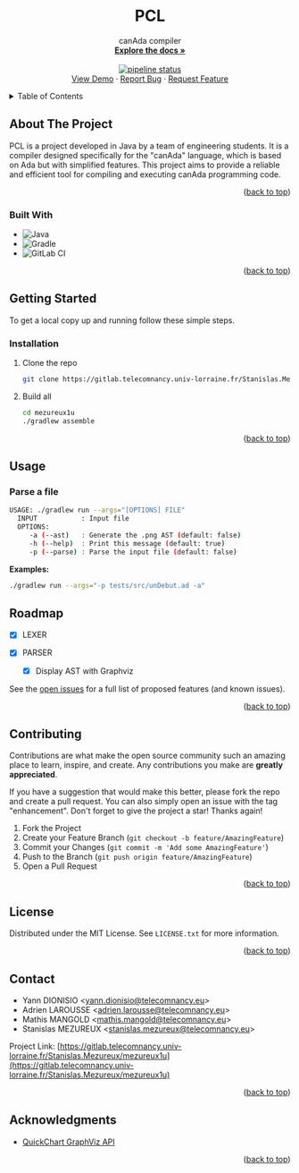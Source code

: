 <!-- Improved compatibility of back to top link: See: https://github.com/othneildrew/Best-README-Template/pull/73 -->

<a name="readme-top"></a>

<!--
*** Thanks for checking out the Best-README-Template. If you have a suggestion
*** that would make this better, please fork the repo and create a pull request
*** or simply open an issue with the tag "enhancement".
*** Don't forget to give the project a star!
*** Thanks again! Now go create something AMAZING! :D
-->

<!-- PROJECT SHIELDS -->
<!--
*** I'm using markdown "reference style" links for readability.
*** Reference links are enclosed in brackets [ ] instead of parentheses ( ).
*** See the bottom of this document for the declaration of the reference variables
*** for contributors-url, forks-url, etc. This is an optional, concise syntax you may use.
*** https://www.markdownguide.org/basic-syntax/#reference-style-links
-->

<!-- PROJECT LOGO -->
<br />
<div align="center">

<h1 align="center">PCL</h1>

  <p align="center">
    canAda compiler
    <br />
    <a href="https://gitlab.telecomnancy.univ-lorraine.fr/Stanislas.Mezureux/mezureux1u/-/tree/main/docs"><strong>Explore the docs »</strong></a>
    <br />
    <br />
    <a href="https://gitlab.telecomnancy.univ-lorraine.fr/pcd2k24/codingweek-12/-/commits/master"><img alt="pipeline status" src="https://gitlab.telecomnancy.univ-lorraine.fr/pcd2k24/codingweek-12/badges/master/pipeline.svg" /></a>
    <br />
    <a href="https://gitlab.telecomnancy.univ-lorraine.fr/Stanislas.Mezureux/mezureux1u">View Demo</a>
    ·
    <a href="https://gitlab.telecomnancy.univ-lorraine.fr/Stanislas.Mezureux/mezureux1u/-/issues">Report Bug</a>
    ·
    <a href="https://gitlab.telecomnancy.univ-lorraine.fr/Stanislas.Mezureux/mezureux1u/-/issues">Request Feature</a>
  </p>
</div>

<!-- TABLE OF CONTENTS -->
<details>
  <summary>Table of Contents</summary>
  <ol>
    <li>
      <a href="#about-the-project">About The Project</a>
      <ul>
        <li><a href="#built-with">Built With</a></li>
      </ul>
    </li>
    <li>
      <a href="#getting-started">Getting Started</a>
      <ul>
        <li><a href="#prerequisites">Prerequisites</a></li>
        <li><a href="#installation">Installation</a></li>
      </ul>
    </li>
    <li><a href="#usage">Usage</a></li>
    <li><a href="#roadmap">Roadmap</a></li>
    <li><a href="#contributing">Contributing</a></li>
    <li><a href="#license">License</a></li>
    <li><a href="#contact">Contact</a></li>
    <li><a href="#acknowledgments">Acknowledgments</a></li>
  </ol>
</details>

<!-- ABOUT THE PROJECT -->

## About The Project

PCL is a project developed in Java by a team of engineering students. It is a compiler designed specifically for the "canAda" language, which is based on Ada but with simplified features. This project aims to provide a reliable and efficient tool for compiling and executing canAda programming code.

<p align="right">(<a href="#readme-top">back to top</a>)</p>

### Built With

- ![Java](https://img.shields.io/badge/java-%23ED8B00.svg?style=for-the-badge&logo=openjdk&logoColor=white)
- ![Gradle](https://img.shields.io/badge/Gradle-02303A.svg?style=for-the-badge&logo=Gradle&logoColor=white)
- ![GitLab CI](https://img.shields.io/badge/gitlab%20ci-%23181717.svg?style=for-the-badge&logo=gitlab&logoColor=white)

<p align="right">(<a href="#readme-top">back to top</a>)</p>

<!-- GETTING STARTED -->

## Getting Started

To get a local copy up and running follow these simple steps.

### Installation

1. Clone the repo
   ```sh
   git clone https://gitlab.telecomnancy.univ-lorraine.fr/Stanislas.Mezureux/mezureux1u.git
   ```
2. Build all
   ```sh
   cd mezureux1u
   ./gradlew assemble
   ```

<p align="right">(<a href="#readme-top">back to top</a>)</p>

<!-- USAGE EXAMPLES -->

## Usage

### Parse a file

```sh
USAGE: ./gradlew run --args="[OPTIONS] FILE"
  INPUT           : Input file
  OPTIONS:
     -a (--ast)   : Generate the .png AST (default: false)
     -h (--help)  : Print this message (default: true)
     -p (--parse) : Parse the input file (default: false)
```

**Examples:**

```sh
./gradlew run --args="-p tests/src/unDebut.ad -a"
```

## Roadmap

- [X] LEXER

- [X] PARSER
  - [x] Display AST with Graphviz

See the [open issues](https://gitlab.telecomnancy.univ-lorraine.fr/Stanislas.Mezureux/mezureux1u/-/issues) for a full list of proposed features (and known issues).

<p align="right">(<a href="#readme-top">back to top</a>)</p>

<!-- CONTRIBUTING -->

## Contributing

Contributions are what make the open source community such an amazing place to learn, inspire, and create. Any contributions you make are **greatly appreciated**.

If you have a suggestion that would make this better, please fork the repo and create a pull request. You can also simply open an issue with the tag "enhancement".
Don't forget to give the project a star! Thanks again!

1. Fork the Project
2. Create your Feature Branch (`git checkout -b feature/AmazingFeature`)
3. Commit your Changes (`git commit -m 'Add some AmazingFeature'`)
4. Push to the Branch (`git push origin feature/AmazingFeature`)
5. Open a Pull Request

<p align="right">(<a href="#readme-top">back to top</a>)</p>

<!-- LICENSE -->

## License

Distributed under the MIT License. See `LICENSE.txt` for more information.

<p align="right">(<a href="#readme-top">back to top</a>)</p>

<!-- CONTACT -->

## Contact

- Yann DIONISIO <<yann.dionisio@telecomnancy.eu>>
- Adrien LAROUSSE <<adrien.larousse@telecomnancy.eu>>
- Mathis MANGOLD <<mathis.mangold@telecomnancy.eu>>
- Stanislas MEZUREUX <<stanislas.mezureux@telecomnancy.eu>>

Project Link: [https://gitlab.telecomnancy.univ-lorraine.fr/Stanislas.Mezureux/mezureux1u](https://gitlab.telecomnancy.univ-lorraine.fr/Stanislas.Mezureux/mezureux1u)

<p align="right">(<a href="#readme-top">back to top</a>)</p>

<!-- ACKNOWLEDGMENTS -->

## Acknowledgments

- [QuickChart GraphViz API](https://quickchart.io/documentation/graphviz-api/)

<p align="right">(<a href="#readme-top">back to top</a>)</p>

<!-- MARKDOWN LINKS & IMAGES -->
<!-- https://www.markdownguide.org/basic-syntax/#reference-style-links -->
